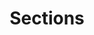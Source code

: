 ---
title: Sections
menu:
  sidebar:
    name: Serverless ML
    identifier: sections
    parent: configuration
    weight: 110
---